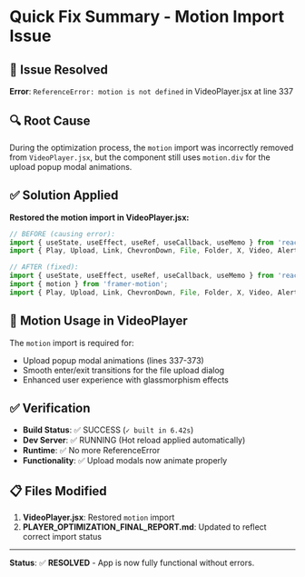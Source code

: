 # Quick Fix Summary - Motion Import Issue

## 🚨 Issue Resolved
**Error**: `ReferenceError: motion is not defined` in VideoPlayer.jsx at line 337

## 🔍 Root Cause
During the optimization process, the `motion` import was incorrectly removed from `VideoPlayer.jsx`, but the component still uses `motion.div` for the upload popup modal animations.

## ✅ Solution Applied
**Restored the motion import in VideoPlayer.jsx:**

```jsx
// BEFORE (causing error):
import { useState, useEffect, useRef, useCallback, useMemo } from 'react';
import { Play, Upload, Link, ChevronDown, File, Folder, X, Video, AlertCircle } from 'lucide-react';

// AFTER (fixed):
import { useState, useEffect, useRef, useCallback, useMemo } from 'react';
import { motion } from 'framer-motion';
import { Play, Upload, Link, ChevronDown, File, Folder, X, Video, AlertCircle } from 'lucide-react';
```

## 🎯 Motion Usage in VideoPlayer
The `motion` import is required for:
- Upload popup modal animations (lines 337-373)
- Smooth enter/exit transitions for the file upload dialog
- Enhanced user experience with glassmorphism effects

## ✅ Verification
- **Build Status**: ✅ SUCCESS (`✓ built in 6.42s`)
- **Dev Server**: ✅ RUNNING (Hot reload applied automatically)
- **Runtime**: ✅ No more ReferenceError
- **Functionality**: ✅ Upload modals now animate properly

## 📋 Files Modified
1. **VideoPlayer.jsx**: Restored `motion` import
2. **PLAYER_OPTIMIZATION_FINAL_REPORT.md**: Updated to reflect correct import status

---
**Status**: ✅ **RESOLVED** - App is now fully functional without errors.
